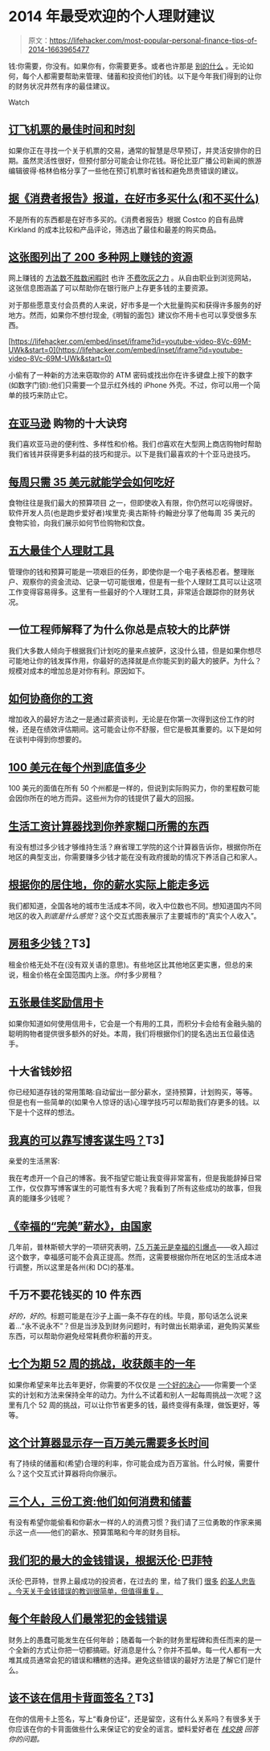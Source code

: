 # 2014 年最受欢迎的个人理财建议

> 原文：<https://lifehacker.com/most-popular-personal-finance-tips-of-2014-1663965477>

钱:你需要，你没有。如果你有，你需要更多。或者也许那是 [别的什么](https://www.youtube.com/watch?v=Af1OxkFOK18) 。无论如何，每个人都需要帮助来管理、储蓄和投资他们的钱。以下是今年我们得到的让你的财务状况井然有序的最佳建议。

Watch

## [订飞机票的最佳时间和时刻](http://lifehacker.com/the-best-time-and-time-of-day-to-book-airline-tickets-1507704370)

如果你正在寻找一个关于机票的交易，通常的智慧是尽早预订，并灵活安排你的日期。虽然灵活性很好，但预付部分可能会让你花钱。哥伦比亚广播公司新闻的旅游编辑彼得·格林伯格分享了一些他在预订机票时省钱和避免昂贵错误的建议。

## [据《消费者报告》报道，在好市多买什么(和不买什么)](http://lifehacker.com/what-to-buy-and-not-buy-at-costco-according-to-consu-1573463028)

不是所有的东西都是在好市多买的。《消费者报告》根据 Costco 的自有品牌 Kirkland 的成本比较和产品评论，筛选出了最佳和最差的购买商品。

## [这张图列出了 200 多种网上赚钱的资源](http://lifehacker.com/this-graphic-lists-over-200-resources-for-making-money-1609553725)

网上赚钱的 [方法数不胜数](http://lifehacker.com/how-can-i-earn-some-pocket-money-online-5952900)[闲暇时](http://lifehacker.com/the-complete-guide-to-making-money-in-your-spare-time-1291903155) 也许 [不费吹灰之力](http://lifehacker.com/how-to-make-money-doing-almost-nothing-1462909872) 。从自由职业到浏览网站，这张信息图涵盖了可以帮助你在银行账户上存更多钱的主要资源。

对于那些愿意支付会员费的人来说，好市多是一个大批量购买和获得许多服务的好地方。然而，如果你不想付现金,《明智的面包》建议你不用卡也可以享受很多东西。

 [https://lifehacker.com/embed/inset/iframe?id=youtube-video-8Vc-69M-UWk&start=0](https://lifehacker.com/embed/inset/iframe?id=youtube-video-8Vc-69M-UWk&start=0) 

小偷有了一种新的方法来窃取你的 ATM 密码或找出你在许多键盘上按下的数字(如数字门锁):他们只需要一个显示红外线的 iPhone 外壳。不过，你可以用一个简单的技巧来防止它。

## [在亚马逊](http://lifehacker.com/top-10-tricks-for-shopping-at-amazon-1639616751) 购物的十大诀窍

我们喜欢亚马逊的便利性、多样性和价格。我们*也*喜欢在大型网上商店购物时帮助我们省钱并获得更多利益的技巧和提示。以下是我们最喜欢的十个亚马逊技巧。

## [每周只需 35 美元就能学会如何吃好](http://lifehacker.com/learn-how-to-eat-well-on-just-35-a-week-1613310541)

食物往往是我们最大的预算项目 之一，但即使收入有限，你仍然可以吃得很好。软件开发人员(也是跑步爱好者)埃里克·奥古斯特·约翰逊分享了他每周 35 美元的食物实验，向我们展示如何节俭购物和饮食。

## [五大最佳个人理财工具](http://lifehacker.com/five-best-personal-finance-tools-5828438)

管理你的钱和预算可能是一项艰巨的任务，即使你是一个电子表格忍者。整理账户、观察你的资金流动、记录一切可能很难，但是有一些个人理财工具可以让这项工作变得容易得多。这里有一些最好的个人理财工具，非常适合跟踪你的财务状况。

## 一位工程师解释了为什么你总是点较大的比萨饼

我们大多数人倾向于根据我们计划吃的量来点披萨，这没什么错，但是如果你想尽可能地让你的钱发挥作用，你最好的选择就是点你能买到的最大的披萨。为什么？规模对成本的增加总是对你有利。原因如下。

## [如何协商你的工资](http://lifehacker.com/how-to-negotiate-your-salary-1566202988)

增加收入的最好方法之一是通过薪资谈判，无论是在你第一次得到这份工作的时候，还是在绩效评估期间。这可能会让你不舒服，但它是极其重要的。以下是如何在谈判中得到你想要的。

## [100 美元在每个州到底值多少](http://lifehacker.com/how-much-100-is-really-worth-in-every-state-1624621738)

100 美元的面值在所有 50 个州都是一样的，但说到实际购买力，你的里程数可能会因你所在的地方而异。这些州为你的钱提供了最大的回报。

## [生活工资计算器找到你养家糊口所需的东西](http://lifehacker.com/your-living-wage-find-out-the-minimum-you-need-to-supp-1541333892)

有没有想过多少钱才够维持生活？麻省理工学院的这个计算器告诉你，根据你所在地区的典型支出，你需要赚多少钱才能在没有政府援助的情况下养活自己和家人。

## [根据你的居住地，你的薪水实际上能走多远](http://lifehacker.com/how-far-your-paycheck-actually-goes-based-on-where-you-1580105016)

我们都知道，全国各地的城市生活成本不同，收入中位数也不同。想知道国内不同地区的收入*到底是什么感觉*？这个交互式图表展示了主要城市的“真实个人收入”。

## [房租多少钱？](http://lifehacker.com/how-much-do-you-pay-for-rent-1617581747)T3】

租金价格无处不在(没有双关语的意思)。有些地区比其他地区更实惠，但总的来说，租金价格在全国范围内上涨。*你*付多少房租？

## [五张最佳奖励信用卡](http://lifehacker.com/five-best-rewards-credit-cards-1622819827)

如果你知道如何使用信用卡，它会是一个有用的工具，而积分卡会给有金融头脑的聪明购物者提供很多额外的好处。本周，我们将根据你们的提名选出五位最佳选手。

## 十大省钱妙招

你已经知道存钱的常用策略:自动留出一部分薪水，坚持预算，计划购买，等等。但是也有一些简单的(如果令人惊讶的话)心理学技巧可以帮助我们存更多的钱。以下是十个这样的想法。

## [我真的可以靠写博客谋生吗？](http://lifehacker.com/can-i-really-make-a-living-by-blogging-1537783554)T3】

亲爱的生活黑客:

我在考虑开一个自己的博客。我不指望它能让我变得非常富有，但是我能辞掉日常工作，仅仅靠写博客谋生的可能性有多大呢？我看到了所有这些成功的故事，但我真的能赚多少钱呢？

## [《幸福的“完美”薪水》，由国家](http://lifehacker.com/the-perfect-salary-for-happiness-by-state-1605278164)

几年前，普林斯顿大学的一项研究表明，[7.5 万美元是幸福的引爆点](http://lifehacker.com/75-000-is-the-perfect-salary-for-happiness-5632191)——收入超过这个数字，幸福感可能不会真正提高。然而，这需要根据你所在地区的生活成本进行调整，所以这里是各州(和 DC)的基准。

## 千万不要花钱买的 10 件东西

*好的，好的*。标题可能是在沙子上画一条不存在的线。毕竟，那句话怎么说来着…“永不说永不”？但是当涉及到财务问题时，有时做出长期承诺，避免购买某些东西，可以帮助你避免经常耗费你积蓄的开支。

## [七个为期 52 周的挑战，收获颇丰的一年](http://lifehacker.com/seven-52-week-challenges-for-an-incredibly-productive-y-1491978476)

如果你希望来年比去年更好，你需要的不仅仅是 [一个好的决心](http://lifehacker.com/the-new-years-resolutions-most-likely-to-fail-and-what-1491671137)——你需要一个坚实的计划和方法来保持全年的动力。为什么不试着和别人一起每周挑战一次呢？这里有几个 52 周的挑战，可以让你节省更多的钱，最终变得有条理，做饭更好，等等。

## [这个计算器显示存一百万美元需要多长时间](http://lifehacker.com/this-calculator-shows-how-long-it-will-take-to-save-a-m-1652876923)

有了持续的储蓄和(希望)合理的利率，你可能会成为百万富翁。什么时候，需要什么？这个交互式计算器将向你展示。

## [三个人，三份工资:他们如何消费和储蓄](http://lifehacker.com/three-people-three-salaries-how-they-spend-and-save-1509314956)

有没有希望你能偷看和你薪水一样的人的消费习惯？我们请了三位勇敢的作家来揭示这一点——他们的薪水、预算策略和今年的财务目标。

## [我们犯的最大的金钱错误，根据沃伦·巴菲特](http://lifehacker.com/the-biggest-money-mistakes-we-make-according-to-warren-1525117382)

沃伦·巴菲特，世界上最成功的投资者，在过去的 里，给了我们 [很多](http://lifehacker.com/warren-buffetts-three-lessons-in-a-down-economy-5245913) [的圣人忠告](http://lifehacker.com/this-graphic-offers-life-advice-from-18-wealthy-and-pro-1333878498) [。今天关于金钱错误的教训很简单，但值得重复。](http://lifehacker.com/use-the-fewer-and-better-principle-to-invest-your-tim-705250555)

## [每个年龄段人们最常犯的金钱错误](http://twocents.lifehacker.com/the-most-common-money-mistakes-people-make-at-every-age-1657120724)

财务上的愚蠢可能发生在任何年龄；随着每一个新的财务里程碑和责任而来的是一个全新的方式让你把一切都搞砸。好消息是什么？你并不孤单。每一代人都有一大堆其成员通常会犯的错误和糟糕的选择。避免这些错误的最好方法是了解它们是什么。

## [该不该在信用卡背面签名？](http://lifehacker.com/should-you-sign-the-back-of-your-credit-card-1558289863)T3】

在你的信用卡上签名，写上“看身份证”，还是留空，这有什么关系吗？有很多关于你应该在你的卡背面做些什么来保证它的安全的谣言。塑料爱好者在 [*栈交换*](http://superuser.com/?utm_source=lifehacker&utm_medium=syndication&utm_campaign=crowdhacker&utm_content=money-112) *回答你的问题。*
